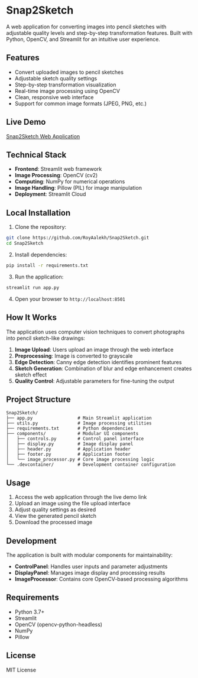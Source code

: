# Snap2Sketch

A web application for converting images into pencil sketches with adjustable quality levels and step-by-step transformation features. Built with Python, OpenCV, and Streamlit for an intuitive user experience.

## Features

- Convert uploaded images to pencil sketches
- Adjustable sketch quality settings
- Step-by-step transformation visualization  
- Real-time image processing using OpenCV
- Clean, responsive web interface
- Support for common image formats (JPEG, PNG, etc.)

## Live Demo

[Snap2Sketch Web Application](https://snap2sketch.streamlit.app/)

## Technical Stack

- **Frontend**: Streamlit web framework
- **Image Processing**: OpenCV (cv2)
- **Computing**: NumPy for numerical operations
- **Image Handling**: Pillow (PIL) for image manipulation
- **Deployment**: Streamlit Cloud

## Local Installation

1. Clone the repository:
```bash
git clone https://github.com/RoyAalekh/Snap2Sketch.git
cd Snap2Sketch
```

2. Install dependencies:
```bash
pip install -r requirements.txt
```

3. Run the application:
```bash
streamlit run app.py
```

4. Open your browser to `http://localhost:8501`

## How It Works

The application uses computer vision techniques to convert photographs into pencil sketch-like drawings:

1. **Image Upload**: Users upload an image through the web interface
2. **Preprocessing**: Image is converted to grayscale
3. **Edge Detection**: Canny edge detection identifies prominent features
4. **Sketch Generation**: Combination of blur and edge enhancement creates sketch effect
5. **Quality Control**: Adjustable parameters for fine-tuning the output

## Project Structure

```
Snap2Sketch/
├── app.py                 # Main Streamlit application
├── utils.py               # Image processing utilities
├── requirements.txt       # Python dependencies
├── components/            # Modular UI components
│   ├── controls.py        # Control panel interface
│   ├── display.py         # Image display panel
│   ├── header.py          # Application header
│   ├── footer.py          # Application footer
│   └── image_processor.py # Core image processing logic
└── .devcontainer/         # Development container configuration
```

## Usage

1. Access the web application through the live demo link
2. Upload an image using the file upload interface
3. Adjust quality settings as desired
4. View the generated pencil sketch
5. Download the processed image

## Development

The application is built with modular components for maintainability:

- **ControlPanel**: Handles user inputs and parameter adjustments
- **DisplayPanel**: Manages image display and processing results
- **ImageProcessor**: Contains core OpenCV-based processing algorithms

## Requirements

- Python 3.7+
- Streamlit
- OpenCV (opencv-python-headless)
- NumPy
- Pillow

## License

MIT License